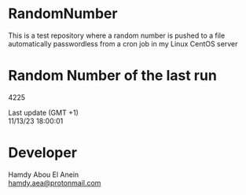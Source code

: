 # RandomNumber    
This is a test repository where a random number is pushed to a file automatically passwordless from a cron job in my Linux CentOS server    
# Random Number of the last run   
4225
      
Last update (GMT +1)    
11/13/23 18:00:01
# Developer    
Hamdy Abou El Anein   
hamdy.aea@protonmail.com
